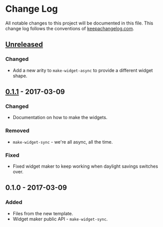 # Change Log
All notable changes to this project will be documented in this file. This change log follows the conventions of [keepachangelog.com](http://keepachangelog.com/).

## [Unreleased]
### Changed
- Add a new arity to `make-widget-async` to provide a different widget shape.

## [0.1.1] - 2017-03-09
### Changed
- Documentation on how to make the widgets.

### Removed
- `make-widget-sync` - we're all async, all the time.

### Fixed
- Fixed widget maker to keep working when daylight savings switches over.

## 0.1.0 - 2017-03-09
### Added
- Files from the new template.
- Widget maker public API - `make-widget-sync`.

[Unreleased]: https://github.com/your-name/martian-robots-clojure/compare/0.1.1...HEAD
[0.1.1]: https://github.com/your-name/martian-robots-clojure/compare/0.1.0...0.1.1
